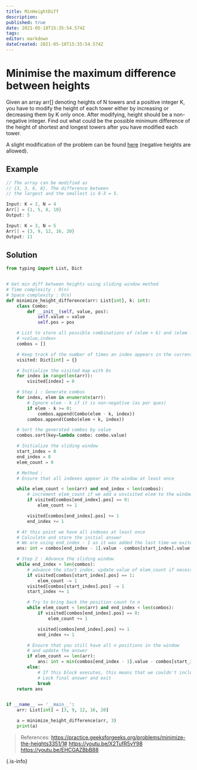 ```yaml
---
title: MinHeightDiff
description: 
published: true
date: 2021-05-18T15:35:54.574Z
tags: 
editor: markdown
dateCreated: 2021-05-18T15:35:54.574Z
---
```


# Minimise the maximum difference between heights
Given an array arr[] denoting heights of N towers and a positive integer K, you have to modify the height of each tower either by increasing or decreasing them by K only once. After modifying, height should be a non-negative integer. 
Find out what could be the possible minimum difference of the height of shortest and longest towers after you have modified each tower.

A slight modification of the problem can be found [here](https://practice.geeksforgeeks.org/problems/minimize-the-heights-i/1/) (negative heights are allowed).

## Example
```cpp
// The array can be modified as 
// {3, 3, 6, 8}. The difference between 
// the largest and the smallest is 8-3 = 5.

Input: K = 2, N = 4
Arr[] = {1, 5, 8, 10}
Output: 5

Input: K = 3, N = 5
Arr[] = {3, 9, 12, 16, 20}
Output: 11
```

## Solution
```python
from typing import List, Dict


# Get min diff between heights using sliding window method
# Time complexity : O(n)
# Space complexity : O(n)
def minimize_height_difference(arr: List[int], k: int):
    class Combo:
        def __init__(self, value, pos):
            self.value = value
            self.pos = pos

    # List to store all possible combinations of (elem + k) and (elem - k)
    # <value,index>
    combos = []

    # Keep track of the number of times an index appears in the current window
    visited: Dict[int] = {}

    # Initialize the visited map with 0s
    for index in range(len(arr)):
        visited[index] = 0

    # Step 1 : Generate combos
    for index, elem in enumerate(arr):
        # Ignore elem - k if it is non-negative (as per ques)
        if elem - k >= 0:
            combos.append(Combo(elem - k, index))
        combos.append(Combo(elem + k, index))

    # Sort the generated combos by value
    combos.sort(key=lambda combo: combo.value)

    # Initialize the sliding window
    start_index = 0
    end_index = 0
    elem_count = 0

    # Method :
    # Ensure that all indexes appear in the window at least once

    while elem_count < len(arr) and end_index < len(combos):
        # increment elem_count if we add a unvisited elem to the window
        if visited[combos[end_index].pos] == 0:
            elem_count += 1

        visited[combos[end_index].pos] += 1
        end_index += 1

    # At this point we have all indexes at least once
    # Calculate and store the initial answer
    # We are using end_index - 1 as it was added the last time we exited the while loop
    ans: int = combos[end_index - 1].value - combos[start_index].value

    # Step 2 : Advance the sliding window
    while end_index < len(combos):
        # advance the start index, update value of elem_count if necessary
        if visited[combos[start_index].pos] == 1:
            elem_count -= 1
        visited[combos[start_index].pos] -= 1
        start_index += 1

        # Try to bring back the position count to n
        while elem_count < len(arr) and end_index < len(combos):
            if visited[combos[end_index].pos] == 0:
                elem_count += 1

            visited[combos[end_index].pos] += 1
            end_index += 1

        # Ensure that you still have all n positions in the window
        # and update the answer
        if elem_count == len(arr):
            ans: int = min(combos[end_index - 1].value - combos[start_index].value, ans)
        else:
            # If this block executes, this means that we couldn't include all elements in our window
            # Lock final answer and exit
            break
    return ans


if __name__ == '__main__':
    arr: List[int] = [3, 9, 12, 16, 20]

    a = minimize_height_difference(arr, 3)
    print(a)
```
> References: 
https://practice.geeksforgeeks.org/problems/minimize-the-heights3351/1#
https://youtu.be/X2TufR5vY98
https://youtu.be/EHCGAZBbB88

{.is-info}
